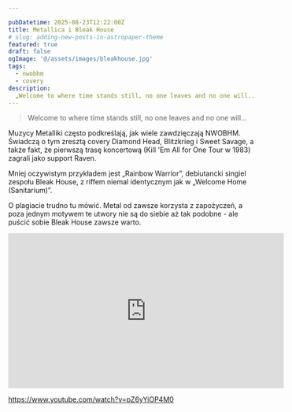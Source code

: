 ```yaml
---

pubDatetime: 2025-08-23T12:22:00Z
title: Metallica i Bleak House
# slug: adding-new-posts-in-astropaper-theme
featured: true
draft: false
ogImage: '@/assets/images/bleakhouse.jpg'
tags:
  - nwobhm
  - covery
description:
  „Welcome to where time stands still, no one leaves and no one will...” 
---
```



<blockquote>Welcome to where time stands still, no one leaves and no one will...</blockquote>

Muzycy Metalliki często podkreślają, jak wiele zawdzięczają NWOBHM. Świadczą o tym zresztą covery Diamond Head, Blitzkrieg i Sweet Savage, a także fakt, że pierwszą trasę koncertową (Kill 'Em All for One Tour w 1983) zagrali jako support Raven.

<!-- more -->

Mniej oczywistym przykładem jest „Rainbow Warrior”, debiutancki singiel zespołu Bleak House, z riffem niemal identycznym jak w „Welcome Home (Sanitarium)”.

O plagiacie trudno tu mówić. Metal od zawsze korzysta z zapożyczeń, a poza jednym motywem te utwory nie są do siebie aż tak podobne - ale puścić sobie Bleak House zawsze warto. 

<iframe width="560" height="315" src="https://www.youtube.com/embed/zowid7KAmnM?si=9Q_Xp0K32dlorogA" title="YouTube video player" frameborder="0" allow="accelerometer; autoplay; clipboard-write; encrypted-media; gyroscope; picture-in-picture; web-share" referrerpolicy="strict-origin-when-cross-origin" allowfullscreen></iframe>

https://www.youtube.com/watch?v=pZ6yYiOP4M0